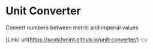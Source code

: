 # Unit Converter
Convert numbers between metric and imperial values

[Link] url(https://scotchmint.github.io/unit-converter/) :point_left: